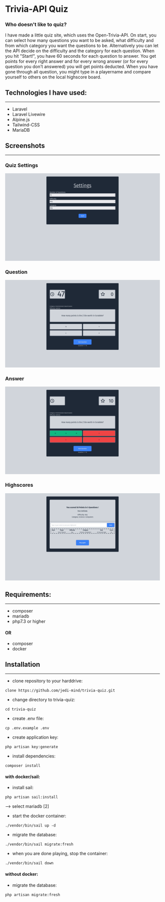 
# Trivia-API Quiz

### Who doesn't like to quiz?

I have made a little quiz site, which uses the Open-Trivia-API. On start, you can select how many questions you want to be asked, what difficulty and from which category you want the questions to be.
Alternatively you can let the API decide on the difficulty and the category for each question.
When you hit "Start!", you have 60 seconds for each question to answer. You get points for every right answer and for every wrong answer (or for every question you don't answered) you will get points deducted.
When you have gone through all question, you might type in a playername and compare yourself to others on the local highscore board.

## Technologies I have used:
---
- Laravel
- Laravel Livewire
- Alpine.js
- Tailwind-CSS
- MariaDB

## Screenshots
---

### Quiz Settings
![quiz settings](./img/quiz-settings.png)

### Question
![unanswered question](./img/quiz-question.png)

### Answer
![answered question](./img/quiz-answered.png)

### Highscores
![highscore board](./img/quiz-highscore.png)


## Requirements:
---
- composer
- mariadb
- php7.3 or higher

#### OR
- composer
- docker

## Installation
---
- clone repository to your harddrive:
```
clone https://github.com/jedi-mind/trivia-quiz.git
```
- change directory to trivia-quiz:
```
cd trivia-quiz
```
- create .env file:
```
cp .env.example .env
```
- create application key:
```
php artisan key:generate
```
- install dependencies:
```
composer install
```

#### with docker/sail:
- install sail:
```
php artisan sail:install
```
--> select mariadb [2]
- start the docker container:
```
./vendor/bin/sail up -d
```
- migrate the database:
```
./vendor/bin/sail migrate:fresh
```
- when you are done playing, stop the container:
```
./vendor/bin/sail down
```

#### without docker:
- migrate the database:
```
php artisan migrate:fresh
```
